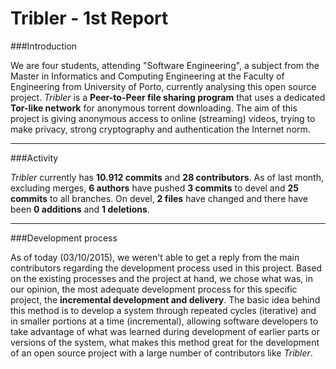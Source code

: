 # Tribler - 1st Report

###Introduction

We are four students, attending "Software Engineering", a subject from the Master in Informatics and Computing Engineering at the Faculty of Engineering from University of Porto, currently analysing this open source project.
_Tribler_ is a **Peer-to-Peer file sharing program** that uses a dedicated **Tor-like network** for anonymous torrent downloading. The aim of this project is giving anonymous access to online (streaming) videos, trying to make privacy, strong cryptography and authentication the Internet norm.

****

###Activity

_Tribler_ currently has **10.912 commits** and **28 contributors**. As of last month, excluding merges, **6 authors** have pushed **3 commits** to devel and **25 commits** to all branches. On devel, **2 files** have changed and there have been **0 additions** and **1 deletions**.

****

###Development process

As of today (03/10/2015), we weren't able to get a reply from the main contributors regarding the development process used in this project. Based on the existing processes and the project at hand, we chose what was, in our opinion, the most adequate development process for this specific project, the **incremental development and delivery**.
The basic idea behind this method is to develop a system through repeated cycles (iterative) and in smaller portions at a time (incremental), allowing software developers to take advantage of what was learned during development of earlier parts or versions of the system, what makes this method great for the development of an open source project with a large number of contributors like _Tribler_.
